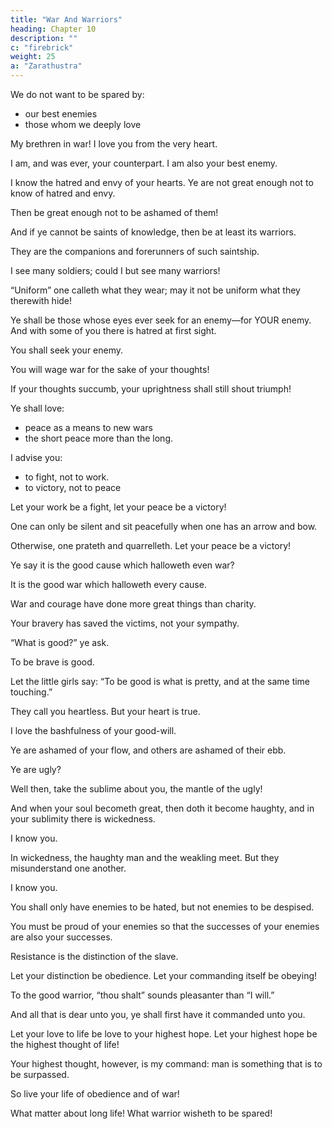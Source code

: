 ```yaml
---
title: "War And Warriors"
heading: Chapter 10
description: ""
c: "firebrick"
weight: 25
a: "Zarathustra"
---
```



We do not want to be spared by:
- our best enemies
- those whom we deeply love

My brethren in war! I love you from the very heart.

I am, and was ever, your counterpart. I am also your best enemy. 

I know the hatred and envy of your hearts. Ye are not great enough not to know of hatred and envy. 

Then be great enough not to be ashamed of them!

And if ye cannot be saints of knowledge, then be at least its warriors. 

They are the companions and forerunners of such saintship.

I see many soldiers; could I but see many warriors! 

“Uniform” one calleth what they wear; may it not be uniform what they therewith hide!

Ye shall be those whose eyes ever seek for an enemy—for YOUR enemy. And with some of you there is hatred at first sight.

You shall seek your enemy.

You will wage war for the sake of your thoughts!

If your thoughts succumb, your uprightness shall still shout triumph!

Ye shall love:
- peace as a means to new wars
- the short peace more than the long.

I advise you:
- to fight, not to work. 
- to victory, not to peace

Let your work be a fight, let your peace be a victory!

One can only be silent and sit peacefully when one has an arrow and bow.

Otherwise, one prateth and quarrelleth. Let your peace be a victory!

Ye say it is the good cause which halloweth even war? 

It is the good war which halloweth every cause.

War and courage have done more great things than charity. 

Your bravery has saved the victims, not your sympathy.

“What is good?” ye ask. 

To be brave is good. 

Let the little girls say: “To be good is what is pretty, and at the same time touching.”

They call you heartless. But your heart is true.

I love the bashfulness of your good-will. 

Ye are ashamed of your flow, and others are ashamed of their ebb.

Ye are ugly? 

Well then, take the sublime about you, the mantle of the ugly!

And when your soul becometh great, then doth it become haughty, and in your sublimity there is wickedness. 

I know you.

In wickedness, the haughty man and the weakling meet. But they misunderstand one another. 

I know you.

You shall only have enemies to be hated, but not enemies to be despised. 

You must be proud of your enemies so that the successes of your enemies are also your successes.

Resistance is the distinction of the slave. 

Let your distinction be obedience. Let your commanding itself be obeying!

To the good warrior, “thou shalt” sounds pleasanter than “I will.” 

And all that is dear unto you, ye shall first have it commanded unto you.

Let your love to life be love to your highest hope. Let your highest hope be the highest thought of life!

Your highest thought, however, is my command: man is something that is to be surpassed.

So live your life of obedience and of war! 

What matter about long life! What warrior wisheth to be spared!
